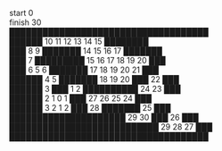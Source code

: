start 0    
finish 30   
████████████████████████████████████  
██████ 10 11 12 13 14 15 ████████  
███ 8 9 ███████ 14 15 16 17 ███████  
███ 7 █████████ 15 16 17 18 19 20 ███  
███ 6 5 6 ███████ 17 18 19 20 21 ███  
██████ 4 5 ███████ 18 19 20 ███ 22 ███  
██████ 3 ███ 1 2 ██████████ 24 23 ███  
██████ 2 1 0 1 ███ 27 26 25 24 ███  
██████ 3 2 1 2 ███ 28 ███████ 25 ███  
█████████████████████ 29 30 ███ 26 ███  
███████████████████████████ 29 28 27 ███  
████████████████████████████████████    
